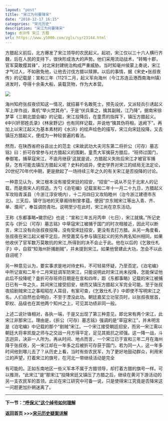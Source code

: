 ```yaml
---
layout: "post"
title: "宋江为何要降宋"
date: "2018-12-17 16:15"
categories: "宋元历史"
description: "宋江为何要降宋"
tags: 水浒传 宋江 方腊
url: https://www.y5000.com/zgls/sy/23144.html
---
```






方腊起义前后，北方爆发了宋江领导的农民起义。起初，宋江仅以三十六人横行齐魏，后在人民的支持下，很快形成浩大的声势。他们采用流动战术，“转略十郡，官军莫敢撄其锋”，对北宋封建统治构成严重威胁。当时知毫州侯蒙上奏说，宋江才气过人，不如赦免他，让他去讨伐方腊以赎罪。以后的事情，据《宋史•张叔夜传》的记载是：宣和三年（1121)二月，起义军向海州（今江苏连云港西南海州镇）进发时，夺得十余条大船，装载货物，作为大本营。

![](https://img.y5000.com/uploads/allimg/170629/8-1F629105041393.jpg)

海州知府张叔夜侦知这一情况，就招募千名敢死士，预先设伏，又派轻兵引诱起义军上岸作战，乘机“举火焚其舟”，于是“伏兵乘之，擒其副贼，江乃降”。据南宋徐梦莘《三朝北盟会编》的记载，宋江投降后，在童贯的指挥下，镇压方腊起义。《中兴奸邪姓氏录》《林泉野记》也有同样记载，并说他“擒其伪将相，送阙下”。再加上以宋江起义为基本素材的《水浒》的绘声绘色的描写，宋江向宋廷投降，又去镇压方腊起义，便成为一种较普遍的看法。

然而，在陕西省府谷县出土的范圭《宋故武功大夫河东第二将折公（可存）墓志铭》曰：折可存曾参与对方腊起义的围剿，童贯大军擒获方腊后，“班师过国门，奉御笔，捕草寇宋江，不逾月继获'这就是说，方腊起义失败后宋江才被官军捕获，怎有可能去镇压方腊起义呢？史料的歧异，使史学界对宋江的结局无法定论，20世纪70年代中期，更是掀起了一场持续三年之久的有关宋江是否投降的讨论。

一种意见认为，宋江根本没有接受宋廷的招安，“招安”一说从不见于北宋人的记载，而是南宋人的捏造。方勺《泊宅编》记载宣和二年十一月二十九日，方腊起义军攻陷青溪县（今浙江淳安境内），十二月四日又攻陷睦州（治今浙江建德市东北)。三天后，镇守当地的天章阁待制曾孝蕴，便因“京东贼宋江等出入青、齐、单、濮间”，奉旨调防青社。说明至少在此时，宋江尚在京东活动。

王称《东都事略•徽宗纪》也说：“宣和三年五月丙申（七日），宋江就擒。”所记史实与《折公（可存）墓志铭》中草寇宋江被捕于国门的时次相接近，因此可以断言，宋江没有向张叔夜投降，没有受宋廷招安，更没有去打方腊。从另一角度看，张叔夜在宋江起义被平定后，所受嘉奖与参与镇压起义的另外两名知州相同，如果他收伏了官军数万莫敢抗的宋江,所得到的决不会止于此。他在以后的《乞致仕札子》中，自叙“知海州折捕剧贼”，并未提到宋江。如果他曾建此大功，怎会不以此自诩呢？

另一种意见认为，要实事求是地对待史料，不可轻易怀疑，乃至否定。《泊宅编》中所记宣和二年十二月宋廷调军防宋江，只能说明此时宋江尚未投降，怎能保证他此后不投降呢？査折可存班师日期是在宣和四年，距《东都事略》记载的宋江被捕日已有一年之久，其间宋江接受招安，继而又镇压方腊起义军完全可能。至于张叔夜招剧贼宋江之事昭昭在人耳目，有案可查，《乞致仕札子》中即使不写明宋江之名，人们自然也会明白，不至于湮没此功。朝廷嘉奖立功官员时，以张叔夜居首，职权、品级也在其他两个知州之上，可见其功绩非同一般。

上述二说针锋相对，各执一端，于是又出现了第三种意见，即北宋有两个宋江，此宋江非那宋江。理由是，《折公（可存）墓志铭》强调的是“草寇宋江”，并未明言是《泊宅编》中记载的那个“剧贼”宋江。一个宋江接受朝廷招安，而另一宋江需以朝廷大将率凯旋之师与之交战一月方得平定，足见其抵抗之顽强。这一降一战，斗志迥异，决非一人所为。再从时间、地点而言，一个宋江已于宣和三年二月在海州降于张叔夜，另一宋江却在一年多之后被折可存获于国门，若为同一人，这一年多时间他到哪儿去了？从历史上看，当时有些农民军，为了更好地鼓动群众，利用宋江的声望，打着宋江的旗号，在河北一带继续活动是完全

有可能的。正如东南地区一些义军本不属于方腊领导，却打着方腊的旗号一样。可以推测，“此宋江”是“那宋江”投降宋廷又镇压了方腊之后，继续在黄河下游活动的另一支农民军的首领。此论在宋江研究中可备一说，只是使得宋江究竟是否降宋这一问题更加扑朔迷离了。

* * *

**下一节：[“呼保义”这个绰号如何理解](https://www.y5000.com/zgls/sy/23145.html)**

**返回首页 >>>[宋元历史疑案详解](https://www.y5000.com/zgls/sy/23199.html)**
